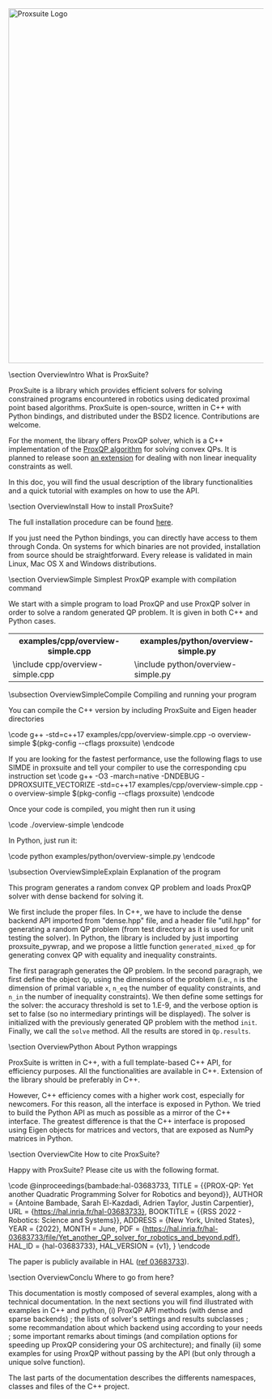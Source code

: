 <!--
//
// Copyright (c) 2022-2023 INRIA
// Author: Antoine Bambade, Sarah El Kazdadi, Adrien Taylor, Justin Carpentier
//
-->

<img src="https://github.com/Simple-Robotics/proxsuite/raw/main/doc/images/proxsuite-logo.png" width="700" alt="Proxsuite Logo" style="display: block; margin-left: auto; margin-right: auto;"/>

\section OverviewIntro What is ProxSuite?

ProxSuite is a library which provides efficient solvers for solving constrained programs encountered in robotics using dedicated proximal point based algorithms. ProxSuite is open-source, written in C++ with Python bindings, and distributed under the BSD2 licence. Contributions are welcome.


For the moment, the library offers ProxQP solver, which is a C++ implementation of the [ProxQP algorithm](https://hal.inria.fr/hal-03683733/file/Yet_another_QP_solver_for_robotics_and_beyond.pdf) for solving convex QPs. It is planned to release soon [an extension](https://hal.archives-ouvertes.fr/hal-03680510/document) for dealing with non linear inequality constraints as well.



In this doc, you will find the usual description of the library functionalities and a quick tutorial with examples on how to use the API.

\section OverviewInstall How to install ProxSuite?

The full installation procedure can be found [here](5-installation.md).

If you just need the Python bindings, you can directly have access to them through Conda. On systems for which binaries are not provided, installation from source should be straightforward. Every release is validated in main Linux, Mac OS X and Windows distributions.

\section OverviewSimple Simplest ProxQP example with compilation command

We start with a simple program to load ProxQP and use ProxQP solver in order to solve a random generated QP problem. It is given in both C++ and Python cases.

<table class="manual">
  <tr>
    <th>examples/cpp/overview-simple.cpp</th>
    <th>examples/python/overview-simple.py</th>
  </tr>
  <tr>
    <td valign="top">
      \include cpp/overview-simple.cpp
    </td>
    <td valign="top">
      \include python/overview-simple.py
    </td>
  </tr>
</table>

\subsection OverviewSimpleCompile Compiling and running your program

You can compile the C++ version by including ProxSuite and Eigen header directories

\code g++ -std=c++17 examples/cpp/overview-simple.cpp -o overview-simple $(pkg-config --cflags proxsuite)  \endcode

If you are looking for the fastest performance, use the following flags to use SIMDE in proxsuite and tell your
compiler to use the corresponding cpu instruction set
\code g++ -O3 -march=native -DNDEBUG -DPROXSUITE_VECTORIZE -std=c++17 examples/cpp/overview-simple.cpp -o overview-simple $(pkg-config --cflags proxsuite)
\endcode

Once your code is compiled, you might then run it using

\code ./overview-simple \endcode

In Python, just run it:

\code python examples/python/overview-simple.py \endcode

\subsection OverviewSimpleExplain Explanation of the program

This program generates a random convex QP problem and loads ProxQP solver with dense backend for solving it.

We first include the proper files. In C++, we have to include the dense backend API imported from "dense.hpp" file, and a header file "util.hpp" for generating a random QP problem (from test directory as it is used for unit testing the solver). In Python, the library is included by just importing proxsuite_pywrap, and we propose a little function `generated_mixed_qp` for generating convex QP with equality and inequality constraints.

The first paragraph generates the QP problem. In the second paragraph, we first define the object `Qp`, using the dimensions of the problem (i.e., `n` is the dimension of primal variable `x`, `n_eq` the number of equality constraints, and `n_in` the number of inequality constraints). We then define some settings for the solver: the accuracy threshold is set to 1.E-9, and the verbose option is set to false (so no intermediary printings will be displayed). The solver is initialized with the previously generated QP problem with the method `init`. Finally, we call the `solve` method. All the results are stored in `Qp.results`.

\section OverviewPython About Python wrappings

ProxSuite is written in C++, with a full template-based C++ API, for efficiency purposes. All the functionalities are available in C++. Extension of the library should be preferably in C++.

However, C++ efficiency comes with a higher work cost, especially for newcomers. For this reason, all the interface is exposed in Python. We tried to build the Python API as much as possible as a mirror of the C++ interface. The greatest difference is that the C++ interface is proposed using Eigen objects for matrices and vectors, that are exposed as NumPy matrices in Python.

\section OverviewCite How to cite ProxSuite?

Happy with ProxSuite? Please cite us with the following format.

\code
@inproceedings{bambade:hal-03683733,
  TITLE = {{PROX-QP: Yet another Quadratic Programming Solver for Robotics and beyond}},
  AUTHOR = {Antoine Bambade, Sarah El-Kazdadi, Adrien Taylor, Justin Carpentier},
  URL = {https://hal.inria.fr/hal-03683733},
  BOOKTITLE = {{RSS 2022 - Robotics: Science and Systems}},
  ADDRESS = {New York, United States},
  YEAR = {2022},
  MONTH = June,
  PDF = {https://hal.inria.fr/hal-03683733/file/Yet_another_QP_solver_for_robotics_and_beyond.pdf},
  HAL_ID = {hal-03683733},
  HAL_VERSION = {v1},
}
\endcode

The paper is publicly available in HAL ([ref 03683733](https://hal.inria.fr/hal-03683733/file/Yet_another_QP_solver_for_robotics_and_beyond.pdf)).

\section OverviewConclu Where to go from here?

This documentation is mostly composed of several examples, along with a technical documentation. In the next sections you will find illustrated with examples in C++ and python, (i) ProxQP API methods (with dense and sparse backends) ; the lists of solver's settings and results subclasses ; some recommandation about which backend using according to your needs ; some important remarks about timings (and compilation options for speeding up ProxQP considering your OS architecture); and finally (ii) some examples for using ProxQP without passing by the API (but only through a unique solve function).

The last parts of the documentation describes the differents namespaces, classes and files of the C++ project.
